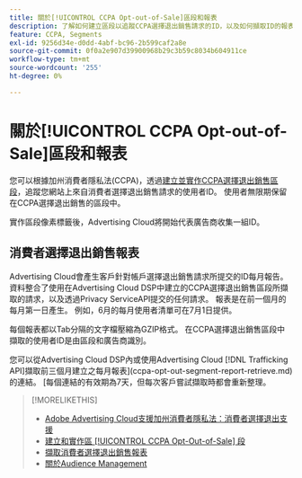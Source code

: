 ```yaml
---
title: 關於[!UICONTROL CCPA Opt-out-of-Sale]區段和報表
description: 了解如何建立區段以追蹤CCPA選擇退出銷售請求的ID，以及如何擷取ID的報表。
feature: CCPA, Segments
exl-id: 9256d34e-d0dd-4abf-bc96-2b599caf2a8e
source-git-commit: 0f0a2e907d39900968b29c3b59c8034b604911ce
workflow-type: tm+mt
source-wordcount: '255'
ht-degree: 0%

---
```


# 關於[!UICONTROL CCPA Opt-out-of-Sale]區段和報表

您可以根據加州消費者隱私法(CCPA)，透過[建立並實作CCPA選擇退出銷售區段](ccpa-opt-out-segment-create.md)，追蹤您網站上來自消費者選擇退出銷售請求的使用者ID。 使用者無限期保留在CCPA選擇退出銷售的區段中。

實作區段像素標籤後，Advertising Cloud將開始代表廣告商收集一組ID。

## 消費者選擇退出銷售報表

Advertising Cloud會產生客戶針對帳戶選擇退出銷售請求所提交的ID每月報告。 資料整合了使用在Advertising Cloud DSP中建立的CCPA選擇退出銷售區段所擷取的請求，以及透過Privacy ServiceAPI提交的任何請求。  報表是在前一個月的每月第一日產生。 例如，6月的每月使用者清單可在7月1日提供。

每個報表都以Tab分隔的文字檔壓縮為GZIP格式。 在CCPA選擇退出銷售區段中擷取的使用者ID是由區段和廣告商識別。

您可以從Advertising Cloud DSP內或使用Advertising Cloud [!DNL Trafficking API]擷取前三個月建立之每月報表](ccpa-opt-out-segment-report-retrieve.md)的連結。 [每個連結的有效期為7天，但每次客戶嘗試擷取時都會重新整理。

>[!MORELIKETHIS]
>
>* [Adobe Advertising Cloud支援加州消費者隱私法：消費者選擇退出支援](https://experienceleague.adobe.com/docs/advertising-cloud/privacy/ad-cloud-ccpa-opt-out-of-sale.html)
>* [建立和實作區 [!UICONTROL CCPA Opt-Out-of-Sale] 段](ccpa-opt-out-segment-create.md)
>* [擷取消費者選擇退出銷售報表](ccpa-opt-out-segment-report-retrieve.md)
>* [關於Audience Management](audience-about.md)

